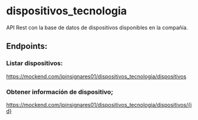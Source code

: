 # dispositivos_tecnologia
API Rest con la base de datos de dispositivos disponibles en la compañía.


## Endpoints:

### Listar dispositivos:
https://mockend.com/jpinsignares01/dispositivos_tecnologia/dispositivos

### Obtener información de dispositivo;
https://mockend.com/jpinsignares01/dispositivos_tecnologia/dispositivos/{id}

